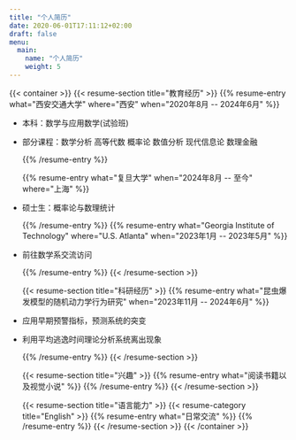 ```yaml
---
title: "个人简历"
date: 2020-06-01T17:11:12+02:00
draft: false
menu:
  main:
    name: "个人简历"
    weight: 5
---
```

{{< container >}}
  {{< resume-section title="教育经历" >}}
    {{% resume-entry what="西安交通大学"
                    where="西安"
                    when="2020年8月 -- 2024年6月" %}}

* 本科：数学与应用数学(试验班)
* 部分课程：数学分析 高等代数 概率论 数值分析 现代信息论 数理金融

    {{% /resume-entry %}}

    {{% resume-entry what="复旦大学"
      when="2024年8月 -- 至今"
      where="上海" %}}
* 硕士生：概率论与数理统计

    {{% /resume-entry %}}
    {{% resume-entry what="Georgia Institute of Technology"
        where="U.S. Atlanta"
        when="2023年1月 -- 2023年5月" %}}
* 前往数学系交流访问

    {{% /resume-entry %}}
  {{< /resume-section >}}

  {{< resume-section title="科研经历" >}}
    {{% resume-entry what="昆虫爆发模型的随机动力学行为研究"
                        when="2023年11月 -- 2024年6月" %}}

- 应用早期预警指标，预测系统的突变
- 利用平均逃逸时间理论分析系统离出现象

    {{% /resume-entry %}}
  {{< /resume-section >}}
  
  {{< resume-section title="兴趣" >}}
    {{% resume-entry what="阅读书籍以及视觉小说" %}}
    {{% /resume-entry %}}
  {{< /resume-section >}}

  {{< resume-section title="语言能力" >}}
    {{< resume-category title="English" >}}
    {{% resume-entry what="日常交流" %}}
    {{% /resume-entry %}}
  {{< /resume-section >}}
  {{< /container >}}
